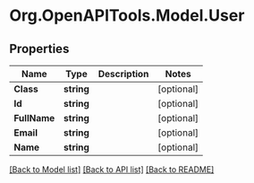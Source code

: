 
# Org.OpenAPITools.Model.User

## Properties

Name | Type | Description | Notes
------------ | ------------- | ------------- | -------------
**Class** | **string** |  | [optional] 
**Id** | **string** |  | [optional] 
**FullName** | **string** |  | [optional] 
**Email** | **string** |  | [optional] 
**Name** | **string** |  | [optional] 

[[Back to Model list]](../README.md#documentation-for-models)
[[Back to API list]](../README.md#documentation-for-api-endpoints)
[[Back to README]](../README.md)

